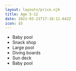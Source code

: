 ```yaml
---
layout: layouts/price.njk
title: Age 5-12
date: 2021-03-21T17:18:11.642Z
icon: $5
---
```

* Baby pool
* Snack shop
* Large pool
* Diving boards
* Sun deck
* Baby pool